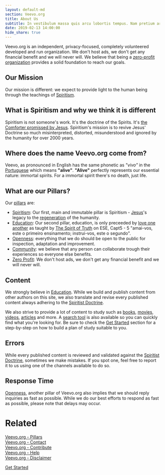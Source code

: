 ```yaml
---
layout: default-md
section: Veevo.org
title: About Us
subtitle: In vestibulum massa quis arcu lobortis tempus. Nam pretium arcu in odio vulputate luctus.
date: 2019-02-13 14:00:00
hide_share: true
---
```


Veevo.org is an independent, privacy-focused, completely volunteered developed and run organization. We don't host ads, we don't get any financial benefit and we will never will.
We believe that being a [zero-profit organization](/pillars/zero-profit) provides a solid foundation to reach our goals.

## Our Mission
Our mission is different: we expect to provide light to the human being through the teachings of [Spiritism](/spiritism).

## What is Spiritism and why we think it is different
Spiritism is not someone's work. It's the doctrine of the Spirits. It's [the Comforter promissed by Jesus](/messages/jesus/John-14-15).
Spiritism's mission is to revive Jesus' Doctrine so much misinterpreted, distorted, misunderstood and ignored by the humanity for over 2000 years.

## Where does the name Veevo.org come from?
Veevo, as pronounced in English has the same phonetic as *"vivo"* in the [Portuguese](https://en.wikipedia.org/wiki/Portuguese_language) which means **"alive"**.
**"Alive"** perfectly represents our essential nature: immortal spirits. For a immortal spirit there's no death, just life.

## What are our Pillars?
Our [pillars](/pillars) are:
* [Spiritism](/pillars/spiritism): Our first, main and immutable pillar is Spiritism - [Jesus](/about/jesus)'s legacy to the [regeneration](/spiritism/worlds/regeneration) of the humanity.
* [Education](/pillars/education): Our second pillar, education, is only preceeded by [love one another](/messages/jesus/love-one-another) as taught by [The Spirit of Truth](/about/spirit-of-truth) on ESE, Capt5 - 5 "amai-vos, este o primeiro ensinamento; instruí-vos, este o segundo".
* [Openness](/pillars/openness): everything that we do should be open to the public for inspection, adaptation and improvement.
* [Community](/pillars/community): we believe that any person can collaborate trough their experiences so everyone else benefits.
* [Zero Profit](/pillars/zero-profit): We don't host ads, we don't get any financial benefit and we will never will.

## Content
We strongly believe in [Education](/pillars/education). While we build and publish content from other authors on this site, we also translate and revise every published content always adhering to the [Spiritist Doctrine](/spiritism).

We also strive to provide a lot of content to study such as [books](/books), [movies](/movies), [videos](/videos), [articles](/articles) and more. A [search tool](/search) is also available so you can quickly find what you're looking for. Be sure to check the [Get Started](/get-started) section for a step-by-step on how to build a plan of study suitable to you.

## Errors
While every published content is reviewed and validated against the [Spiritist Doctrine](/spiritism), sometimes we make mistakes. If you spot one, feel free to report it to us using one of the channels available to do so.

## Response Time
[Openness](/pillars/openness), another pillar of Veevo.org also implies that we should reply inquiries as fast as possible. While we do our best efforts to respond as fast as possible, please note that delays may occur.

# Related
[Veevo.org - Pillars](/pillars)  
[Veevo.org - Contact](/contact)  
[Veevo.org - Contribute](/contribute)  
[Veevo.org - Help](/help)  
[Veevo.org - Disclaimer](/disclaimer)  


<a href="/get-started" class="button special">Get Started</a>